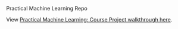 Practical Machine Learning Repo

View [Practical Machine Learning: Course Project walkthrough
here](http://jeffreyiacono.github.io/pml/).
